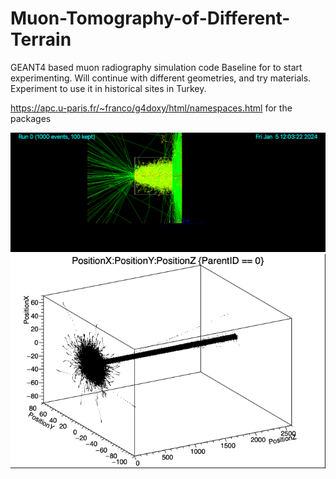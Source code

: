 # Muon-Tomography-of-Different-Terrain
GEANT4 based muon radiography simulation code
Baseline for to start experimenting. Will continue with different geometries, and try materials.
Experiment to use it in historical sites in Turkey.


https://apc.u-paris.fr/~franco/g4doxy/html/namespaces.html for the packages

![Muon_Tomography](1000_run_muon_soil._0000.png)
![3D_Position](/G4MuonTomography/build/3D_Position.png)
